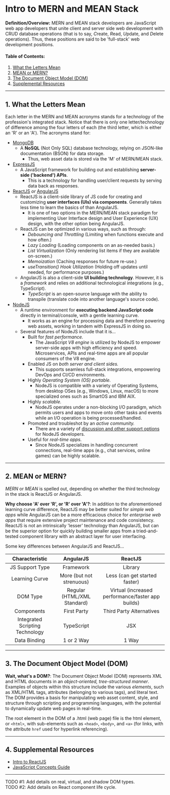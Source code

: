 # Intro to MERN and MEAN Stack

**Definition/Overview:** MERN and MEAN stack developers are JavaScript web app developers that unite client and server side web development with CRUD database operations (that is to say, *C*reate, *R*ead, *U*pdate, and *D*elete operations). Thus, these positions are said to be 'full-stack' web development positions.
  
#### Table of Contents:

1. [What the Letters Mean](#what-the-letters-mean)
2. [MEAN or MERN?](#mean-or-mern)
3. [The Document Object Model (DOM)](#the-dom)
4. [Supplemental Resources](#supplemental)
  
<hr />

## <a name="what-the-letters-mean">1. What the Letters Mean</a>
  
Each letter in the MERN and MEAN acronyms stands for a technology of the profession's integrated stack. Notice that there is only one letter/technology of difference among the four letters of each (the third letter, which is either an 'R' or an 'A'). The acronyms stand for:

* [MongoDB](https://www.mongodb.com/)
  - A **NoSQL** (Not Only SQL) database technology, relying on JSON-like documentation (BSON) for data storage.
    + Thus, web asset data is stored via the 'M' of MERN/MEAN stack.  
* [ExpressJS](https://expressjs.com/)
  - A JavaScript framework for building out and establishing **server-side ('backend') APIs**.
    + This is a technology for handling user/client requests by serving data back as responses.
* [ReactJS](https://react.dev/) *or* [AngularJS](https://angularjs.org/)
  - ReactJS is a client-side library of JS code for creating and customizing **user interfaces (UIs) via components**. Generally takes less time to learn the basics of than AngularJS.
    + It is one of two options in the MERN/MEAN stack paradigm for implementing User Interface design and User Experience (UX) design, with the other option being AngularJS.
  - ReactJS can be optimized in various ways, such as through:
    + *Debouncing and Throttling* (Limiting when functions execute and how often.)
    + *Lazy Loading* (Loading components on an as-needed basis.)
    + *List Virtualization* (Only rendering list items if they are available on-screen.)
    + *Memoization* (Caching responses for future re-use.)
    + *useTransition() Hook Utilization* (Holding off updates until needed, for performance purposes.)
  - AngularJS is also a client-side **UI building technology**. However, it is a *framework* and relies on additional technological integrations (e.g., TypeScript).
    + *TypeScript* is an open-source language with the ability to transpile (translate code into another language's source code).
* [NodeJS](https://nodejs.org/en)
  - A runtime environment for **executing backend JavaScript code** directly in terminal/console, with a gentle learning curve.
    + It works as an engine for processing data and therefore powering web assets, working in tandem with ExpressJS in doing so.
  - Several features of NodeJS include that it is...
    + Built for *fast performance.*
      - The JavaScript *V8 engine* is utilized by NodeJS to empower server-side apps with high efficiency and speed. Microservices, APIs and real-time apps are all popular consumers of the V8 engine.
    + Enabled JS on *both server and client sides.*
      - This supports seamless full-stack integrations, empowering DevOps and CI/CD environments. 
    + Highly *Operating System (OS) portable.*
      - NodeJS is compatible with a variety of Operating Systems, from desktop OSes (e.g., Windows, Linux, macOS) to more specialized ones such as SmartOS and IBM AIX.
    + Highly *scalable.*
      - NodeJS operates under a non-blocking I/O paradigm, which permits users and apps to move onto other tasks and events while an I/O operation is being processed/handled.
    + Promoted and troubleshot by an *active community.*
      - There are a variety of [discussion and other support options](https://nodejs.org/en/about/get-involved) for NodeJS developers. 
    + Useful for *real-time apps.*
      - Since NodeJS specializes in handling concurrent connections, real-time apps (e.g., chat services, online games) can be highly scalable.

<hr />  
  
## <a name="mean-or-mern">2. MEAN or MERN?</a>
  
*MERN* or *MEAN* is spelled out, depending on whether the third technology in the stack is ReactJS or AngularJS. 

**Why choose 'A' over 'R', or 'R' over 'A'?**: In addition to the aforementioned learning curve difference, ReactJS may be better suited for *simple web apps* while AngularJS can be a more efficacious choice for *enterprise web apps* that require extensive project maintenance and code consistency. ReactJS is not an intrinsically 'lesser' technology than AngularJS, but can be the superior option for quickly building smaller apps from a tried-and-tested component library with an abstract layer for user interfacing.

Some key differences between AngularJS and ReactJS...  
  
| Characteristic | AngularJS | ReactJS |
| :----: | :----: | :----: |
| JS Support Type | Framework | Library  |
| Learning Curve | More (but not strenuous) | Less (can get started faster) |
| DOM Type | Regular (HTML/XML Standard) | Virtual (increased performance/faster app builds) |
| Components | First Party | Third Party Alternatives |
| Integrated Scripting Technology | TypeScript | JSX |
| Data Binding | 1 or 2 Way | 1 Way |  
  
<hr />  
  
## <a name="the-dom">3. The Document Object Model (DOM)</a>
  
**Wait, what's a DOM?**: The Document Object Model (DOM) represents XML and HTML documents in an *object-oriented, tree-structured manner*. Examples of objects within this structure include the various *elements*, such as XML/HTML tags, attributes (belonging to various tags), and literal text. The DOM provides a basis for manipulating web asset content, style, and structure through scripting and programming languages, with the potential to dynamically update web pages in real-time.

The root element in the DOM of a .html (web page) file is the html element, or `<html>`, with sub-elements such as `<head>`, `<body>`, and `<a>` (for links, with the attribute `href` used for hyperlink referencing).

<hr />

## <a name="supplemental">4. Supplemental Resources</a>

* [Intro to ReactJS](https://github.com/chaseofthejungle/intro-to-reactjs)  
* [JavaScript Concepts Guide](https://github.com/chaseofthejungle/js-concepts-guide)

<hr />
  
TODO #1: Add details on real, virtual, and shadow DOM types.  
TODO #2: Add details on React component life cycle.
